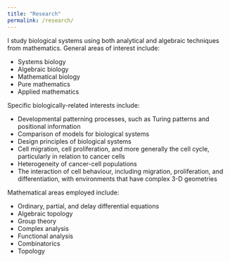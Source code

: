 ```yaml
---
title: "Research"
permalink: /research/
---
```


I study biological systems using both analytical and algebraic techniques from mathematics. General areas of interest include:
- Systems biology
- Algebraic biology
- Mathematical biology
- Pure mathematics
- Applied mathematics

Specific biologically-related interests include:
- Developmental patterning processes, such as Turing patterns and positional information
- Comparison of models for biological systems
- Design principles of biological systems
- Cell migration, cell proliferation, and more generally the cell cycle, particularly in relation to cancer cells
- Heterogeneity of cancer-cell populations
- The interaction of cell behaviour, including migration, proliferation, and differentiation, with environments that have complex 3-D geometries

Mathematical areas employed include:
- Ordinary, partial, and delay differential equations
- Algebraic topology
- Group theory
- Complex analysis
- Functional analysis
- Combinatorics
- Topology


